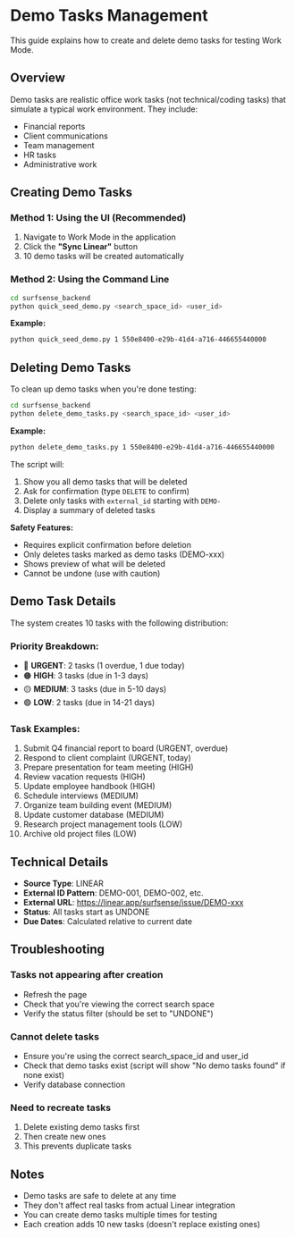 # Demo Tasks Management

This guide explains how to create and delete demo tasks for testing Work Mode.

## Overview

Demo tasks are realistic office work tasks (not technical/coding tasks) that simulate a typical work environment. They include:
- Financial reports
- Client communications
- Team management
- HR tasks
- Administrative work

## Creating Demo Tasks

### Method 1: Using the UI (Recommended)

1. Navigate to Work Mode in the application
2. Click the **"Sync Linear"** button
3. 10 demo tasks will be created automatically

### Method 2: Using the Command Line

```bash
cd surfsense_backend
python quick_seed_demo.py <search_space_id> <user_id>
```

**Example:**
```bash
python quick_seed_demo.py 1 550e8400-e29b-41d4-a716-446655440000
```

## Deleting Demo Tasks

To clean up demo tasks when you're done testing:

```bash
cd surfsense_backend
python delete_demo_tasks.py <search_space_id> <user_id>
```

**Example:**
```bash
python delete_demo_tasks.py 1 550e8400-e29b-41d4-a716-446655440000
```

The script will:
1. Show you all demo tasks that will be deleted
2. Ask for confirmation (type `DELETE` to confirm)
3. Delete only tasks with `external_id` starting with `DEMO-`
4. Display a summary of deleted tasks

**Safety Features:**
- Requires explicit confirmation before deletion
- Only deletes tasks marked as demo tasks (DEMO-xxx)
- Shows preview of what will be deleted
- Cannot be undone (use with caution)

## Demo Task Details

The system creates 10 tasks with the following distribution:

### Priority Breakdown:
- 🔴 **URGENT**: 2 tasks (1 overdue, 1 due today)
- 🟠 **HIGH**: 3 tasks (due in 1-3 days)
- 🟡 **MEDIUM**: 3 tasks (due in 5-10 days)
- 🟢 **LOW**: 2 tasks (due in 14-21 days)

### Task Examples:
1. Submit Q4 financial report to board (URGENT, overdue)
2. Respond to client complaint (URGENT, today)
3. Prepare presentation for team meeting (HIGH)
4. Review vacation requests (HIGH)
5. Update employee handbook (HIGH)
6. Schedule interviews (MEDIUM)
7. Organize team building event (MEDIUM)
8. Update customer database (MEDIUM)
9. Research project management tools (LOW)
10. Archive old project files (LOW)

## Technical Details

- **Source Type**: LINEAR
- **External ID Pattern**: DEMO-001, DEMO-002, etc.
- **External URL**: https://linear.app/surfsense/issue/DEMO-xxx
- **Status**: All tasks start as UNDONE
- **Due Dates**: Calculated relative to current date

## Troubleshooting

### Tasks not appearing after creation
- Refresh the page
- Check that you're viewing the correct search space
- Verify the status filter (should be set to "UNDONE")

### Cannot delete tasks
- Ensure you're using the correct search_space_id and user_id
- Check that demo tasks exist (script will show "No demo tasks found" if none exist)
- Verify database connection

### Need to recreate tasks
1. Delete existing demo tasks first
2. Then create new ones
3. This prevents duplicate tasks

## Notes

- Demo tasks are safe to delete at any time
- They don't affect real tasks from actual Linear integration
- You can create demo tasks multiple times for testing
- Each creation adds 10 new tasks (doesn't replace existing ones)


